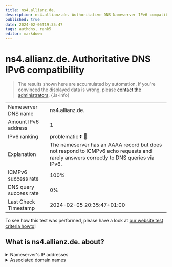 ```yaml
---
title: ns4.allianz.de.
description: ns4.allianz.de. Authoritative DNS Nameserver IPv6 compatibility
published: true
date: 2024-02-05T19:35:47
tags: authdns, rank5
editor: markdown
---
```


# ns4.allianz.de. Authoritative DNS IPv6 compatibility

> The results shown here are accumulated by automation. If you're convinced the displayed data is wrong, please [contact the administrators](/howto/chat). 
{.is-info}




|   |   |
| - | - |
| Nameserver DNS name | ns4.allianz.de.
| Amount IPv6 address | 1
| IPv6 ranking | problematic :arrow_double_down: [🔗](/howto/ranking) |
| Explanation | The nameserver has an AAAA record but does not respond to ICMPv6 echo requests and rarely answers correctly to DNS queries via IPv6. |
| ICMPv6 success rate | 100%|
| DNS query success rate | 0% |
| Last Check Timestamp | 2024-02-05 20:35:47+01:00 |

To see how this test was performed, please have a look at [our website test criteria howto](/howto/testcriteria/authdns)!


## What is ns4.allianz.de. about?




<details>
<summary>Nameserver's IP addresses</summary>

2a00:edc0:6259:7:1::2

</details>



<details>
<summary>Associated domain names</summary>

www.allianz.de

</details>
